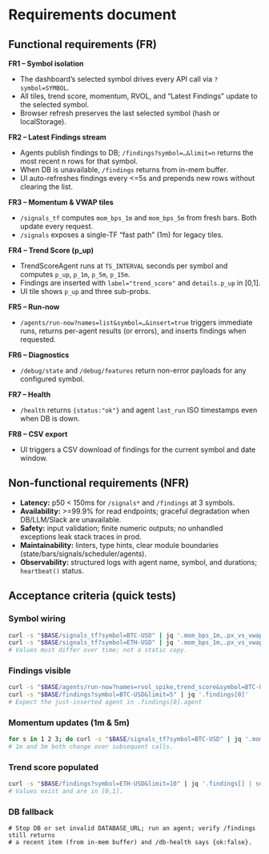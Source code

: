# Requirements document

## Functional requirements (FR)

**FR1 – Symbol isolation**  
- The dashboard’s selected symbol drives every API call via `?symbol=SYMBOL`.  
- All tiles, trend score, momentum, RVOL, and “Latest Findings” update to the selected symbol.  
- Browser refresh preserves the last selected symbol (hash or localStorage).

**FR2 – Latest Findings stream**  
- Agents publish findings to DB; `/findings?symbol=…&limit=n` returns the most recent n rows for that symbol.  
- When DB is unavailable, `/findings` returns from in-mem buffer.  
- UI auto-refreshes findings every <=5s and prepends new rows without clearing the list.

**FR3 – Momentum & VWAP tiles**  
- `/signals_tf` computes `mom_bps_1m` and `mom_bps_5m` from fresh bars. Both update every request.  
- `/signals` exposes a single-TF “fast path” (1m) for legacy tiles.

**FR4 – Trend Score (p_up)**  
- TrendScoreAgent runs at `TS_INTERVAL` seconds per symbol and computes `p_up`, `p_1m`, `p_5m`, `p_15m`.  
- Findings are inserted with `label="trend_score"` and `details.p_up` in [0,1].  
- UI tile shows `p_up` and three sub-probs.

**FR5 – Run-now**  
- `/agents/run-now?names=list&symbol=…&insert=true` triggers immediate runs, returns per-agent results (or errors), and inserts findings when requested.

**FR6 – Diagnostics**  
- `/debug/state` and `/debug/features` return non-error payloads for any configured symbol.

**FR7 – Health**  
- `/health` returns `{status:"ok"}` and agent `last_run` ISO timestamps even when DB is down.

**FR8 – CSV export**  
- UI triggers a CSV download of findings for the current symbol and date window.

## Non-functional requirements (NFR)

- **Latency:** p50 < 150ms for `/signals*` and `/findings` at 3 symbols.  
- **Availability:** >=99.9% for read endpoints; graceful degradation when DB/LLM/Slack are unavailable.  
- **Safety:** input validation; finite numeric outputs; no unhandled exceptions leak stack traces in prod.  
- **Maintainability:** linters, type hints, clear module boundaries (state/bars/signals/scheduler/agents).  
- **Observability:** structured logs with agent name, symbol, and durations; `heartbeat()` status.

## Acceptance criteria (quick tests)

### Symbol wiring
```bash
curl -s "$BASE/signals_tf?symbol=BTC-USD" | jq '.mom_bps_1m,.px_vs_vwap_bps_1m'
curl -s "$BASE/signals_tf?symbol=ETH-USD" | jq '.mom_bps_1m,.px_vs_vwap_bps_1m'
# Values must differ over time; not a static copy.
```

### Findings visible
```bash
curl -s "$BASE/agents/run-now?names=rvol_spike,trend_score&symbol=BTC-USD&insert=true" | jq .
curl -s "$BASE/findings?symbol=BTC-USD&limit=5" | jq '.findings[0]'
# Expect the just-inserted agent in .findings[0].agent
```

### Momentum updates (1m & 5m)
```bash
for s in 1 2 3; do curl -s "$BASE/signals_tf?symbol=BTC-USD" | jq '.mom_bps_1m,.mom_bps_5m'; sleep 5; done
# 1m and 5m both change over subsequent calls.
```

### Trend score populated
```bash
curl -s "$BASE/findings?symbol=ETH-USD&limit=10" | jq '.findings[] | select(.agent=="trend_score") | .details.p_up' | head
# Values exist and are in [0,1].
```

### DB fallback
```
# Stop DB or set invalid DATABASE_URL; run an agent; verify /findings still returns
# a recent item (from in-mem buffer) and /db-health says {ok:false}.
```
